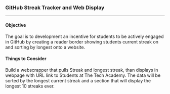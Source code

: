 ### GitHub Streak Tracker and Web Display
***

#### Objective

The goal is to development an incentive for students to be actively engaged in GitHub by creating a reader border showing students current streak on and sorting by longest onto a website.  

#### Things to Consider

Build a webscrapper that pulls Streak and longest streak, than displays in webpage with URL link to Students at The Tech Academy. The data will be sorted by the longest current streak and a section that will display the longest 10 streaks ever.

